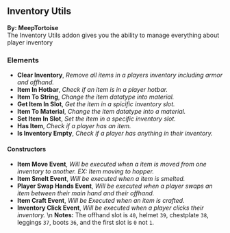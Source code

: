 ## Inventory Utils
**By: MeepTortoise**<br>
The Inventory Utils addon gives you the ability to manage everything about player inventory
<br>

### Elements
* **Clear Inventory**, *Remove all items in a players inventory including armor and offhand.*
* **Item In Hotbar**, *Check if an item is in a player hotbar.*
* **Item To String**, *Change the item datatype into material.*
* **Get Item In Slot**, *Get the item in a spicific inventory slot.*
* **Item To Material**, *Change the item datatype into a material.*
* **Set Item In Slot**, *Set the item in a specific inventory slot.*
* **Has Item**, *Check if a player has an item.*
* **Is Inventory Empty**, *Check if a player has anything in their inventory.*

#### Constructors
* **Item Move Event**, *Will be executed when a item is moved from one inventory to another. EX: Item moving to hopper.*
* **Item Smelt Event**, *Will be executed when a item is smelted.*
* **Player Swap Hands Event**, *Will be executed when a player swaps an item between their main hand and their offhand.*
* **Item Craft Event**, *Will be Executed when an item is crafted.*
* **Inventory Click Event**, *Will be executed when a player clicks their inventory.* \n **Notes:** The offhand slot is `40`, helmet `39`, chestplate `38`, leggings `37`, boots `36`, and the first slot is `0` not `1`.
